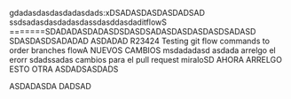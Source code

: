 gdadasdasdasdadasdads:xDSADASDASDASDADSAD
ssdsadasdasdadasdassdasddasdaditflowS
=======SDADADASDADASDSDASDSADASDASDASDASDSADASD
SDASDASDSADADAD
ASDADAD
R23424
Testing git flow commands to order branches flowA
NUEVOS CAMBIOS
msdadadasd 
asdada
arrelgo el erorr
sdadssadas cambios para el pull request miraloSD
AHORA ARRELGO ESTO OTRA
ASDADSASDADS

ASDADASDA
DADSAD
